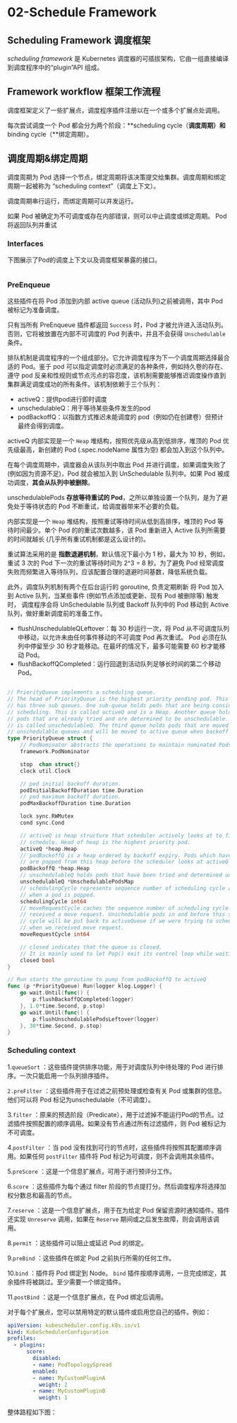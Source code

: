 # 02-Schedule Framework

## Scheduling Framework 调度框架

_scheduling framework_  是 Kubernetes 调度器的可插拔架构，它由一组直接编译到调度程序中的“plugin”API 组成。

## Framework workflow 框架工作流程

调度框架定义了一些扩展点，调度程序插件注册以在一个或多个扩展点处调用。

每次尝试调度一个 Pod 都会分为两个阶段：**scheduling cycle（**调度周期）和**binding cycle（**绑定周期）。

## 调度周期&绑定周期

调度周期为 Pod 选择一个节点，绑定周期将该决策提交给集群。调度周期和绑定周期一起被称为 “scheduling context”（调度上下文）。

调度周期串行运行，而绑定周期可以并发运行。

如果 Pod 被确定为不可调度或存在内部错误，则可以中止调度或绑定周期。 Pod 将返回队列并重试

### Interfaces <a href="#interfaces" id="interfaces"></a>

下图展示了Pod的调度上下文以及调度框架暴露的接口。

<figure><img src="../../.gitbook/assets/image (20).png" alt=""><figcaption></figcaption></figure>

### PreEnqueue

这些插件在将 Pod 添加到内部 active queue (活动队列)之前被调用，其中 Pod 被标记为准备调度。

只有当所有 PreEnqueue 插件都返回 `Success` 时，Pod 才被允许进入活动队列。否则，它将被放置在内部不可调度的 Pod 列表中，并且不会获得 `Unschedulable` 条件。

排队机制是调度程序的一个组成部分。它允许调度程序为下一个调度周期选择最合适的 Pod。鉴于 pod 可以指定调度时必须满足的各种条件，例如持久卷的存在、遵守 pod 反亲和性规则或节点污点的容忍度，该机制需要能够推迟调度操作直到集群满足调度成功的所有条件。该机制依赖于三个队列：

* activeQ：提供pod进行即时调度
* unschedulableQ：用于等待某些条件发生的pod
* podBackoffQ：以指数方式推迟未能调度的 pod（例如仍在创建卷）但预计最终会得到调度。

activeQ 内部实现是一个 `Heap` 堆结构，按照优先级从高到低排序，堆顶的 Pod 优先级最高，新创建的 Pod (.spec.nodeName 属性为空) 都会加入到这个队列中。

在每个调度周期中，调度器会从该队列中取出 Pod 并进行调度，如果调度失败了 (例如因为资源不足)，Pod 就会被加入到 UnSchedulable 队列中。如果 Pod 被成功调度，**其会从队列中被删除**。

unschedulablePods **存放等待重试的 Pod**，之所以单独设置一个队列，是为了避免处于等待状态的 Pod 不断重试，给调度器带来不必要的负载。

内部实现是一个 `Heap` 堆结构，按照重试等待时间从低到高排序，堆顶的 Pod 等待时间最少。单个 Pod 的的重试次数越多，该 Pod 重新进入 Active 队列所需要的时间就越长 (几乎所有重试机制都是这么设计的)。

重试算法采用的是 **指数退避机制**，默认情况下最小为 1 秒，最大为 10 秒，例如，重试 3 次的 Pod 下一次的重试等待时间为 2^3 = 8 秒。为了避免 Pod 经常调度失败而频繁进入等待队列，应该配置合理的退避时间基数，降低系统负载。

此外，调度队列机制有两个在后台运行的 goroutine, 负责定期刷新 将 Pod 加入到 Active 队列，当某些事件 (例如节点添加或更新、现有 Pod 被删除等) 触发时， 调度程序会将 UnSchedulable 队列或 Backoff 队列中的 Pod 移动到 Active 队列，做好重新调度前的准备工作。

* flushUnschedulableQLeftover：每 30 秒运行一次，将 Pod 从不可调度队列中移动，以允许未由任何事件移动的不可调度 Pod 再次重试。 Pod 必须在队列中停留至少 30 秒才能移动。在最坏的情况下，最多可能需要 60 秒才能移动 Pod。
* flushBackoffQCompleted：运行回退到活动队列足够长时间的第二个移动 Pod。

<figure><img src="../../.gitbook/assets/image (21).png" alt=""><figcaption></figcaption></figure>

```go
// PriorityQueue implements a scheduling queue.
// The head of PriorityQueue is the highest priority pending pod. This structure
// has three sub queues. One sub-queue holds pods that are being considered for
// scheduling. This is called activeQ and is a Heap. Another queue holds
// pods that are already tried and are determined to be unschedulable. The latter
// is called unschedulableQ. The third queue holds pods that are moved from
// unschedulable queues and will be moved to active queue when backoff are completed.
type PriorityQueue struct {
	// PodNominator abstracts the operations to maintain nominated Pods.
	framework.PodNominator

	stop  chan struct{}
	clock util.Clock

	// pod initial backoff duration.
	podInitialBackoffDuration time.Duration
	// pod maximum backoff duration.
	podMaxBackoffDuration time.Duration

	lock sync.RWMutex
	cond sync.Cond

	// activeQ is heap structure that scheduler actively looks at to find pods to
	// schedule. Head of heap is the highest priority pod.
	activeQ *heap.Heap
	// podBackoffQ is a heap ordered by backoff expiry. Pods which have completed backoff
	// are popped from this heap before the scheduler looks at activeQ
	podBackoffQ *heap.Heap
	// unschedulableQ holds pods that have been tried and determined unschedulable.
	unschedulableQ *UnschedulablePodsMap
	// schedulingCycle represents sequence number of scheduling cycle and is incremented
	// when a pod is popped.
	schedulingCycle int64
	// moveRequestCycle caches the sequence number of scheduling cycle when we
	// received a move request. Unschedulable pods in and before this scheduling
	// cycle will be put back to activeQueue if we were trying to schedule them
	// when we received move request.
	moveRequestCycle int64

	// closed indicates that the queue is closed.
	// It is mainly used to let Pop() exit its control loop while waiting for an item.
	closed bool
}

// Run starts the goroutine to pump from podBackoffQ to activeQ
func (p *PriorityQueue) Run(logger klog.Logger) {
	go wait.Until(func() {
		p.flushBackoffQCompleted(logger)
	}, 1.0*time.Second, p.stop)
	go wait.Until(func() {
		p.flushUnschedulablePodsLeftover(logger)
	}, 30*time.Second, p.stop)
}
```

### Scheduling context

1.`queueSort` ：这些插件提供排序功能，用于对调度队列中待处理的 Pod 进行排序。一次只能启用一个队列排序插件。

`2.preFilter` ：这些插件用于在过滤之前预处理或检查有关 Pod 或集群的信息。他们可以将 Pod 标记为unschedulable（不可调度）。

3.`filter` ：原来的预选阶段（Predicate），用于过滤掉不能运行Pod的节点。过滤插件按照配置的顺序调用。如果没有节点通过所有过滤插件，则 Pod 被标记为不可调度。

4.`postFilter` ：当 pod 没有找到可行的节点时，这些插件将按照其配置顺序调用。如果任何 `postFilter` 插件将 Pod 标记为可调度，则不会调用其余插件。

5.`preScore` ：这是一个信息扩展点，可用于进行预评分工作。

6.`score` ：这些插件为每个通过 filter 阶段的节点提打分。然后调度程序将选择加权分数总和最高的节点。

7.`reserve` ：这是一个信息扩展点，用于在为给定 Pod 保留资源时通知插件。插件还实现 `Unreserve` 调用，如果在 `Reserve` 期间或之后发生故障，则会调用该调用。

8.`permit` ：这些插件可以阻止或延迟 Pod 的绑定。

9.`preBind` ：这些插件在绑定 Pod 之前执行所需的任何工作。

10.`bind` ：插件将 Pod 绑定到 Node。 `bind` 插件按顺序调用，一旦完成绑定，其余插件将被跳过。至少需要一个绑定插件。

11.`postBind` ：这是一个信息扩展点，在 Pod 绑定后调用。



对于每个扩展点，您可以禁用特定的默认插件或启用您自己的插件。例如：

```yaml
apiVersion: kubescheduler.config.k8s.io/v1
kind: KubeSchedulerConfiguration
profiles:
  - plugins:
      score:
        disabled:
        - name: PodTopologySpread
        enabled:
        - name: MyCustomPluginA
          weight: 2
        - name: MyCustomPluginB
          weight: 1
```

整体路程如下图：

<figure><img src="../../.gitbook/assets/image (22).png" alt=""><figcaption></figcaption></figure>
